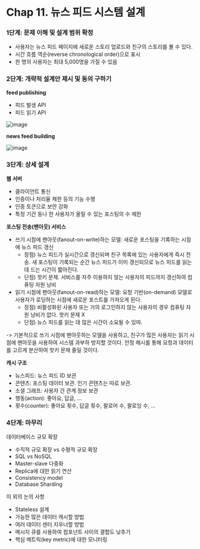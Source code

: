 # Chap 11. 뉴스 피드 시스템 설계

### 1단계: 문제 이해 및 설계 범위 확정

- 사용자는 뉴스 피드 페이지에 새로운 스토리 업로드와 친구의 스토리를 볼 수 있다.
- 시간 흐름 역순(reverse chronological order)으로 표시
- 한 명의 사용자는 최대 5,000명을 가질 수 있음 

### 2단계: 개략적 설계안 제시 및 동의 구하기

**feed publishing**

- 피드 발생 API
- 피드 읽기 API

![image](https://github.com/user-attachments/assets/8b9daaf3-4f3b-4303-9693-a2e8541fa475)

**news feed building**

![image](https://github.com/user-attachments/assets/8e03c702-3ff9-49c4-a8e7-c04f7644d04e)

### 3단계: 상세 설계

**웹 서버**

- 클라이언트 통신
- 인증이나 처리율 제한 등의 기능 수행
- 인증 토큰으로 보안 강화
- 특정 기간 동나 한 사용자가 올릴 수 있는 포스팅의 수 제한

**포스팅 전송(팬아웃) 서비스**

- 쓰기 시점에 팬아웃(fanout-on-write)하는 모델: 새로운 포스팅을 기록하는 시점에 뉴스 피드 갱신
    - 장점) 뉴스 피드가 실시간으로 갱신되며 친구 목록에 있는 사용자에게 즉시 전송. 새 포스팅이 기록되는 순간 뉴스 피드가 이미 갱신되므로 뉴스 피드를 읽는 데 드는 시간이 짧아진다.
    - 단점) 핫키 문제. 서비스를 자주 이용하지 않는 사용자의 피드까지 갱신하여 컴퓨팅 자원 낭비
- 읽기 시점에 팬아웃(fanout-on-read)하는 모델: 요청 기반(on-demand) 모델로 사용자가 로딩하는 시점에 새로운 포스트를 가져오게 된다.
    - 장점) 비활성화된 사용자 또는 거의 로그인하지 않는 사용자의 경우 컴퓨팅 자원 낭비가 없다. 핫키 문제 X
    - 단점) 뉴스 피드를 읽는 데 많은 시간이 소요될 수 있따.

-> 기본적으로 쓰기 시점에 팬아웃하는 모델을 사용하고, 친구가 많은 사용자는 읽기 시점에 팬아웃을 사용하여 시스템 과부하 방지할 것이다. 안정 해시를 통해 요청과 데이터를 고르게 분산하여 핫키 문제 줄일 것이다.

**캐시 구조**

- 뉴스피드: 뉴스 피드 ID 보관
- 콘텐츠: 포스팅 데이터 보관. 인기 콘텐츠는 따로 보관.
- 소셜 그래프: 사용자 간 관계 정보 보관
- 행동(action): 좋아요, 답글, ...
- 횟수(counter): 좋아요 횟수, 답글 횟수, 팔로어 수, 팔로잉 수, ...

### 4단계: 마무리

데이터베이스 규모 확장
- 수직적 규모 확장 vs 수평적 규모 확장
- SQL vs NoSQL
- Master-slave 다중화
- Replica에 대한 읽기 연산
- Consistency model
- Database Sharding

이 외의 논의 사항
- Stateless 설계
- 가능한 많은 데이터 캐시할 방법
- 여러 데이터 센터 지우너할 방법
- 메시지 큐를 사용하여 컴포넌트 사이의 결합도 낮추기
- 핵심 메트릭(key metric)에 대한 모니터링
